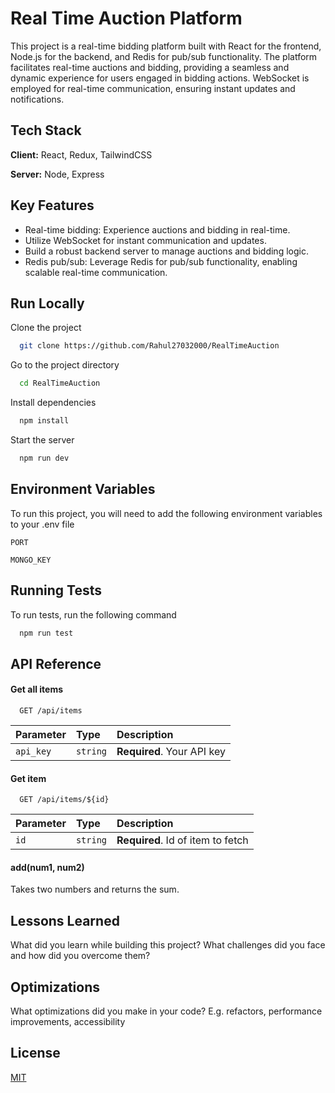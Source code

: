 # Real Time Auction Platform

This project is a real-time bidding platform built with React for the frontend, Node.js for the backend, and Redis for pub/sub functionality. The platform facilitates real-time auctions and bidding, providing a seamless and dynamic experience for users engaged in bidding actions. WebSocket is employed for real-time communication, ensuring instant updates and notifications.

## Tech Stack

**Client:** React, Redux, TailwindCSS

**Server:** Node, Express

## Key Features

- Real-time bidding: Experience auctions and bidding in real-time.
- Utilize WebSocket for instant communication and updates.
- Build a robust backend server to manage auctions and bidding logic.
- Redis pub/sub: Leverage Redis for pub/sub functionality, enabling scalable real-time communication.

## Run Locally

Clone the project

```bash
  git clone https://github.com/Rahul27032000/RealTimeAuction
```

Go to the project directory

```bash
  cd RealTimeAuction
```

Install dependencies

```bash
  npm install
```

Start the server

```bash
  npm run dev
```

## Environment Variables

To run this project, you will need to add the following environment variables to your .env file

`PORT`

`MONGO_KEY`

## Running Tests

To run tests, run the following command

```bash
  npm run test
```

## API Reference

#### Get all items

```http
  GET /api/items
```

| Parameter | Type     | Description                |
| :-------- | :------- | :------------------------- |
| `api_key` | `string` | **Required**. Your API key |

#### Get item

```http
  GET /api/items/${id}
```

| Parameter | Type     | Description                       |
| :-------- | :------- | :-------------------------------- |
| `id`      | `string` | **Required**. Id of item to fetch |

#### add(num1, num2)

Takes two numbers and returns the sum.

## Lessons Learned

What did you learn while building this project? What challenges did you face and how did you overcome them?

## Optimizations

What optimizations did you make in your code? E.g. refactors, performance improvements, accessibility

## License

[MIT](https://choosealicense.com/licenses/mit/)
